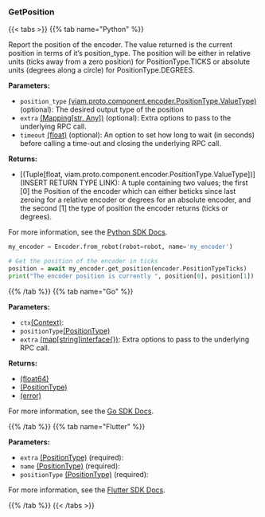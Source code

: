 ### GetPosition

{{< tabs >}}
{{% tab name="Python" %}}

Report the position of the encoder. The value returned is the current position in terms of it’s position_type. The position will be either in relative units (ticks away from a zero position) for PositionType.TICKS or absolute units (degrees along a circle) for PositionType.DEGREES.

**Parameters:**

- `position_type` [(viam.proto.component.encoder.PositionType.ValueType)](<INSERT PARAM TYPE LINK>) (optional): The desired output type of the position
- `extra` [(Mapping[str, Any])](<INSERT PARAM TYPE LINK>) (optional): Extra options to pass to the underlying RPC call.
- `timeout` [(float)](<INSERT PARAM TYPE LINK>) (optional): An option to set how long to wait (in seconds) before calling a time-out and closing the underlying RPC call.


**Returns:**

- [(Tuple[float, viam.proto.component.encoder.PositionType.ValueType])](INSERT RETURN TYPE LINK):  A tuple containing two values; the first [0] the Position of the encoder which can either beticks since last zeroing for a relative encoder or degrees for an absolute encoder, and the second [1] the type of position the encoder returns (ticks or degrees).   

For more information, see the [Python SDK Docs](https://python.viam.dev/autoapi/viam/components/encoder/client/index.html#viam.components.encoder.client.EncoderClient.get_position).

``` python {class="line-numbers linkable-line-numbers"}
my_encoder = Encoder.from_robot(robot=robot, name='my_encoder')

# Get the position of the encoder in ticks
position = await my_encoder.get_position(encoder.PositionTypeTicks)
print("The encoder position is currently ", position[0], position[1])

```

{{% /tab %}}
{{% tab name="Go" %}}

**Parameters:**

- `ctx`[(Context)](https://pkg.go.dev/context#ctx):
- `positionType`[(PositionType)](<INSERT PARAM TYPE LINK>)
- `extra` [(map[string]interface\{\})](https://go.dev/blog/maps): Extra options to pass to the underlying RPC call.

**Returns:**

- [(float64)](<INSERT PARAM TYPE LINK>)
- [(PositionType)](<INSERT PARAM TYPE LINK>)
- [(error)](<INSERT PARAM TYPE LINK>)

For more information, see the [Go SDK Docs](https://pkg.go.dev/go.viam.com/rdk/components/encoder#Encoder).

{{% /tab %}}
{{% tab name="Flutter" %}}

**Parameters:**

- `extra` [(PositionType)](https://flutter.viam.dev/viam_protos.component.encoder/PositionType-class.html) (required):
- `name` [(PositionType)](https://flutter.viam.dev/viam_protos.component.encoder/PositionType-class.html) (required):
- `positionType` [(PositionType)](https://flutter.viam.dev/viam_protos.component.encoder/PositionType-class.html) (required):


For more information, see the [Flutter SDK Docs](https://flutter.viam.dev/viam_protos.component.encoder/EncoderServiceClient/getPosition.html).

{{% /tab %}}
{{< /tabs >}}
